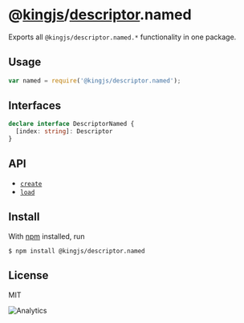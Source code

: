 # @[kingjs](https://www.npmjs.com/package/kingjs)/[descriptor](https://www.npmjs.com/package/@kingjs/descriptor).named
Exports all `@kingjs/descriptor.named.*` functionality in one package.
## Usage
```js
var named = require('@kingjs/descriptor.named');
```
## Interfaces
```ts
declare interface DescriptorNamed {
  [index: string]: Descriptor
}
```
## API
- [`create`][create]
- [`load`][load]
## Install
With [npm](https://npmjs.org/) installed, run
```
$ npm install @kingjs/descriptor.named
```
## License
MIT

![Analytics](https://analytics.kingjs.net/descriptor)

  [create]: https://www.npmjs.com/package/@kingjs/descriptor.named.create
  [load]: https://www.npmjs.com/package/@kingjs/descriptor.named.load
